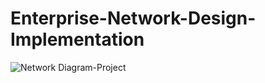 # Enterprise-Network-Design-Implementation

![Network Diagram-Project](https://github.com/marayyy/Enterprise-Network-Design-Implementation/assets/114425969/2edfa3be-0504-43c3-8a72-051906ad3f3f)

